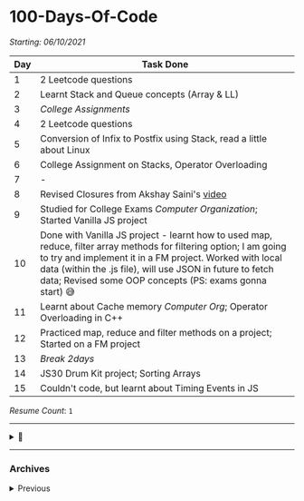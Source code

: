 # 100-Days-Of-Code

*Starting:  06/10/2021*

|Day|Task Done|
|-----|-----|
|1|2 Leetcode questions|
|2|Learnt Stack and Queue concepts (Array & LL)|
|3|*College Assignments*|
|4|2 Leetcode questions|
|5|Conversion of Infix to Postfix using Stack, read a little about Linux|
|6|College Assignment on Stacks, Operator Overloading|
|7|-|
|8|Revised Closures from Akshay Saini's [video](https://www.youtube.com/watch?v=t1nFAMws5FI)|
|9|Studied for College Exams *Computer Organization*; Started Vanilla JS project|
|10| Done with Vanilla JS project - learnt how to used map, reduce, filter array methods for filtering option; I am going to try and implement it in a FM project. Worked with local data (within the .js file), will use JSON in future to fetch data; Revised some OOP concepts (PS: exams gonna start) 😅|
|11|Learnt about Cache memory *Computer Org*; Operator Overloading in C++ |
|12| Practiced map, reduce and filter methods on a project; Started on a FM project|
|13|*Break 2days*|
|14|JS30 Drum Kit project; Sorting Arrays|
|15|Couldn't code, but learnt about Timing Events in JS|

*Resume Count*: `1`

___

<details>
  <summary> 🛒 </summary>
  <br>
  
  - [ ] DS in C++ 
  - [ ] JS () 
      - [ ] Course
      - [ ] JS30
  - [ ] React 
      - [ ] v2 Portfolio
</details>
  
___

### Archives
<details>
  <summary> Previous </summary>
 <br>
  
|Day|Task Done|
|-----|-----|
|1|Started Frontend mentor [Challenge](https://www.frontendmentor.io/challenges/tip-calculator-app-ugJNGbJUX)|
|2|Completed CSS of Challenge; Covered [functions](https://youtu.be/vvanI8NRlSI) from Community Classroom's DSA playlist |
|3|Working on JS of project; Advanced Array methods in JS|
|4|Started Arrays from Community classroom DSA playlist |
|5|Nm|
|6||
  
  </details>

